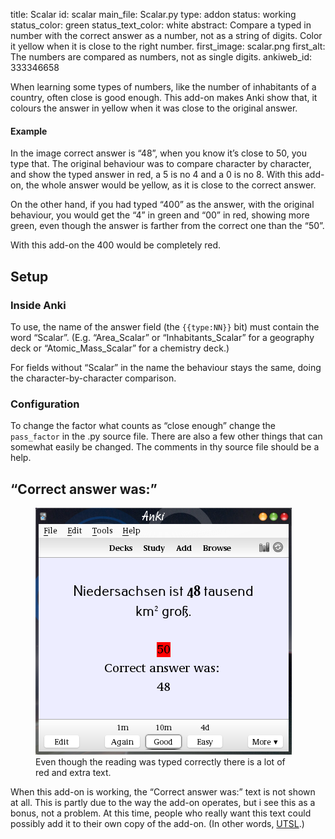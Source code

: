 title: Scalar
id: scalar
main_file: Scalar.py
type: addon
status: working
status_color: green
status_text_color: white
abstract: Compare a typed in number with the correct answer as a number, not as a string of digits. Color it yellow when it is close to the right number.
first_image: scalar.png
first_alt: The numbers are compared as numbers, not as single digits.
ankiweb_id: 333346658

When learning some types of numbers, like the number of inhabitants of
a country, often close is good enough. This add-on makes Anki show
that, it colours the answer in yellow when it was close to the
original answer.

#### Example
In the image correct answer is “48”, when you know it’s close to 50,
you type that. The original behaviour was to compare character by character,
and show the typed answer in red, a 5 is no 4 and a 0 is no 8. With this add-on, the whole answer
would be yellow, as it is  close to the correct answer.

On the
other hand, if you had typed  “400” as the answer, with the original
behaviour, you would get the “4” in green and “00” in red, showing more
green, even though the answer is farther from the correct one than the
“50”.

With this add-on the 400 would be completely red.

## Setup

### Inside Anki
To use, the
name of the answer field (the `{{type:NN}}` bit) must contain the word
“Scalar”. (E.g. “Area_Scalar” or “Inhabitants_Scalar” for a geography
deck or “Atomic_Mass_Scalar” for a chemistry deck.)

For fields without
“Scalar” in the name the behaviour stays the same, doing the
character-by-character comparison.

### Configuration

 To change the factor what counts as “close enough” change the
`pass_factor` in the .py source file. There are also a few other
things that can somewhat easily be changed. The comments in thy source
file should be a help.

## “Correct answer was:”

<figure style="width:410px;"><img
src="images/compare_by_char.png" alt="Very close answer and
lots of red.">
<figcaption>Even though the reading was typed correctly there is a lot
of red and extra text.</figcaption></figure>

When this add-on is working, the “Correct answer
was:” text is not shown at all. This is partly due to the way the
add-on operates, but i see this as a bonus, not a problem. At this
time, people who really want this text could possibly add it to their
own copy of the add-on. (In other words,
[UTSL](http://www.jargon.net/jargonfile/u/UTSL.html).)

